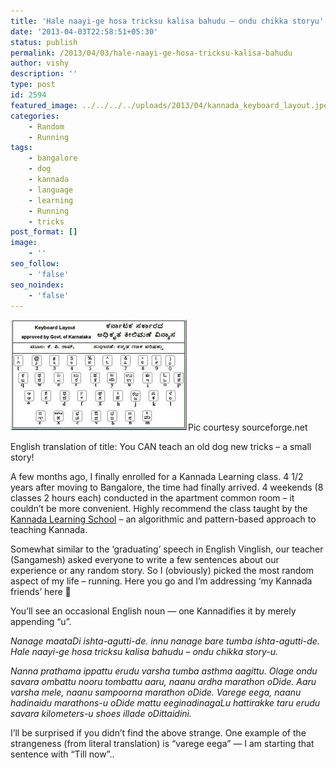 ```yaml
---
title: 'Hale naayi-ge hosa tricksu kalisa bahudu – ondu chikka storyu'
date: '2013-04-03T22:58:51+05:30'
status: publish
permalink: /2013/04/03/hale-naayi-ge-hosa-tricksu-kalisa-bahudu
author: vishy
description: ''
type: post
id: 2594
featured_image: ../../../../uploads/2013/04/kannada_keyboard_layout.jpeg
categories: 
    - Random
    - Running
tags:
    - bangalore
    - dog
    - kannada
    - language
    - learning
    - Running
    - tricks
post_format: []
image:
    - ''
seo_follow:
    - 'false'
seo_noindex:
    - 'false'
---
```

![Pic courtesy sourceforge.net](../../../../uploads/2013/04/kannada_keyboard_layout.jpeg)Pic courtesy sourceforge.net

English translation of title: You CAN teach an old dog new tricks – a small story!

A few months ago, I finally enrolled for a Kannada Learning class. 4 1/2 years after moving to Bangalore, the time had finally arrived. 4 weekends (8 classes 2 hours each) conducted in the apartment common room – it couldn’t be more convenient. Highly recommend the class taught by the [Kannada Learning School](https://www.facebook.com/KannadaLearningSchool) – an algorithmic and pattern-based approach to teaching Kannada.

Somewhat similar to the ‘graduating’ speech in English Vinglish, our teacher (Sangamesh) asked everyone to write a few sentences about our experience or any random story. So I (obviously) picked the most random aspect of my life – running. Here you go and I’m addressing ‘my Kannada friends’ here 🙂

You’ll see an occasional English noun — one Kannadifies it by merely appending “u”.

*Nanage maataDi ishta-agutti-de. innu nanage bare tumba ishta-agutti-de. Hale naayi-ge hosa tricksu kalisa bahudu – ondu chikka story-u.*

*Nanna prathama ippattu erudu varsha tumba asthma aagittu. Olage ondu savara ombattu nooru tombattu aaru, naanu ardha marathon oDide. Aaru varsha mele, naanu sampoorna marathon oDide. Varege eega, naanu hadinaidu marathons-u oDide mattu eeginadinagaLu hattirakke taru erudu savara kilometers-u shoes illade oDittaidini.*

I’ll be surprised if you didn’t find the above strange. One example of the strangeness (from literal translation) is “varege eega” — I am starting that sentence with “Till now”..

